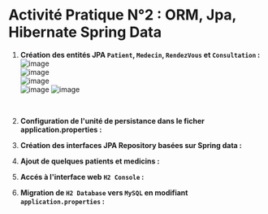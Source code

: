 # Activité Pratique N°2 : ORM, Jpa, Hibernate Spring Data

1. **Création des entités JPA `Patient`, `Medecin`, `RendezVous` et `Consultation` :** <br>
![image](https://github.com/otari2002/JEE_AP2/assets/133109998/d883cfd0-6b29-487f-b107-0cbe92ad911f) <br>
![image](https://github.com/otari2002/JEE_AP2/assets/133109998/a4d4b10f-ab77-4a46-8010-2c981b7979b8) <br>
![image](https://github.com/otari2002/JEE_AP2/assets/133109998/bc276717-8d9e-4ad8-946f-efe2e8e46933) <br>
![image](https://github.com/otari2002/JEE_AP2/assets/133109998/353613be-e449-47cd-9130-9b9cf8bb0e14) ![image](https://github.com/otari2002/JEE_AP2/assets/133109998/ee3bfd43-194e-4ae5-97b7-e7ab5f41dac0)
 <br>






2. **Configuration de l'unité de persistance dans le ficher application.properties  :** <br>
 

3. **Création des interfaces JPA Repository basées sur Spring data :** <br>
 

4. **Ajout de quelques patients et medicins :** <br>
 

5. **Accés à l'interface web `H2 Console` :** <br>
   

7. **Migration de `H2 Database` vers `MySQL` en modifiant `application.properties` :** <br>
  

